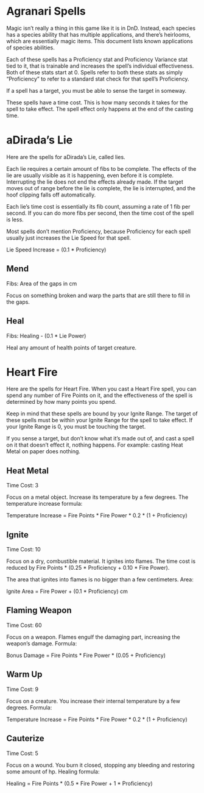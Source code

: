 # Agranari Spells

Magic isn’t really a thing in this game like it is in DnD. Instead, each species has a species ability that has multiple applications, and there’s heirlooms, which are essentially magic items. This document lists known applications of species abilities.

Each of these spells has a Proficiency stat and Proficiency Variance stat tied to it, that is trainable and increases the spell’s individual effectiveness. Both of these stats start at 0. Spells refer to both these stats as simply “Proficiency” to refer to a standard stat check for that spell’s Proficiency.

If a spell has a target, you must be able to sense the target in someway.

These spells have a time cost. This is how many seconds it takes for the spell to take effect. The spell effect only happens at the end of the casting time.

# aDirada’s Lie

Here are the spells for aDirada’s Lie, called lies.

Each lie requires a certain amount of fibs to be complete. The effects of the lie are usually visible as it is happening, even before it is complete. Interrupting the lie does not end the effects already made. If the target moves out of range before the lie is complete, the lie is interrupted, and the hoof clipping falls off automatically.

Each lie’s time cost is essentially its fib count, assuming a rate of 1 fib per second. If you can do more fibs per second, then the time cost of the spell is less.

Most spells don’t mention Proficiency, because Proficiency for each spell usually just increases the Lie Speed for that spell.

Lie Speed Increase = (0.1 \* Proficiency)

## Mend

Fibs: Area of the gaps in cm

Focus on something broken and warp the parts that are still there to fill in the gaps.

## Heal

Fibs: Healing - (0.1 \* Lie Power)

Heal any amount of health points of target creature.

# Heart Fire

Here are the spells for Heart Fire. When you cast a Heart Fire spell, you can spend any number of Fire Points on it, and the effectiveness of the spell is determined by how many points you spend.

Keep in mind that these spells are bound by your Ignite Range. The target of these spells must be within your Ignite Range for the spell to take effect. If your Ignite Range is 0, you must be touching the target.

If you sense a target, but don’t know what it’s made out of, and cast a spell on it that doesn’t effect it, nothing happens. For example: casting Heat Metal on paper does nothing.

## Heat Metal

Time Cost: 3

Focus on a metal object. Increase its temperature by a few degrees. The temperature increase formula:

Temperature Increase = Fire Points \* Fire Power \* 0.2 \* (1 + Proficiency)

## Ignite

Time Cost: 10

Focus on a dry, combustible material. It ignites into flames. The time cost is reduced by Fire Points \* (0.25 \* Proficiency + 0.10 \* Fire Power).

The area that ignites into flames is no bigger than a few centimeters. Area:

Ignite Area = Fire Power + (0.1 \* Proficiency) cm

## Flaming Weapon

Time Cost: 60

Focus on a weapon. Flames engulf the damaging part, increasing the weapon’s damage. Formula:

Bonus Damage = Fire Points \* Fire Power \* (0.05 + Proficiency)

## Warm Up

Time Cost: 9

Focus on a creature. You increase their internal temperature by a few degrees. Formula:

Temperature Increase = Fire Points \* Fire Power \* 0.2 \* (1 + Proficiency)

## Cauterize

Time Cost: 5

Focus on a wound. You burn it closed, stopping any bleeding and restoring some amount of hp. Healing formula:

Healing = Fire Points \* (0.5 \* Fire Power + 1 \* Proficiency)
